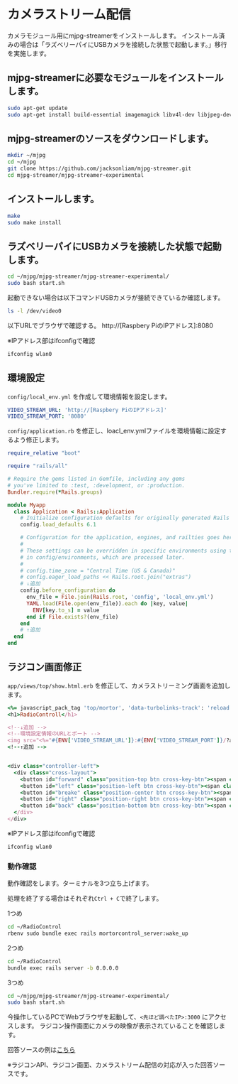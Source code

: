 # カメラストリーム配信
カメラモジュール用にmjpg-streamerをインストールします。
インストール済みの場合は「ラズベリーパイにUSBカメラを接続した状態で起動します。」移行を実施します。

## mjpg-streamerに必要なモジュールをインストールします。

```bash
sudo apt-get update
sudo apt-get install build-essential imagemagick libv4l-dev libjpeg-dev cmake -y
```

## mjpg-streamerのソースをダウンロードします。

```bash
mkdir ~/mjpg
cd ~/mjpg
git clone https://github.com/jacksonliam/mjpg-streamer.git
cd mjpg-streamer/mjpg-streamer-experimental
```

## インストールします。
```bash
make
sudo make install
```

## ラズベリーパイにUSBカメラを接続した状態で起動します。

```bash
cd ~/mjpg/mjpg-streamer/mjpg-streamer-experimental/
sudo bash start.sh
```

起動できない場合は以下コマンドUSBカメラが接続できているか確認します。
```bash
ls -l /dev/video0
```

以下URLでブラウザで確認する。
http://[Raspbery PiのIPアドレス]:8080

※IPアドレス部はifconfigで確認
```bash
ifconfig wlan0
```

## 環境設定
`config/local_env.yml` を作成して環境情報を設定します。
```Yaml
VIDEO_STREAM_URL: 'http://[Raspbery PiのIPアドレス]'
VIDEO_STREAM_PORT: '8080'
```

`config/application.rb` を修正し、loacl_env.ymlファイルを環境情報に設定するよう修正します。

```Ruby
require_relative "boot"

require "rails/all"

# Require the gems listed in Gemfile, including any gems
# you've limited to :test, :development, or :production.
Bundler.require(*Rails.groups)

module Myapp
  class Application < Rails::Application
    # Initialize configuration defaults for originally generated Rails version.
    config.load_defaults 6.1

    # Configuration for the application, engines, and railties goes here.
    #
    # These settings can be overridden in specific environments using the files
    # in config/environments, which are processed later.
    #
    # config.time_zone = "Central Time (US & Canada)"
    # config.eager_load_paths << Rails.root.join("extras")
    # ↓追加
    config.before_configuration do
      env_file = File.join(Rails.root, 'config', 'local_env.yml')
      YAML.load(File.open(env_file)).each do |key, value|
        ENV[key.to_s] = value
      end if File.exists?(env_file)
    end
    # ↑追加
  end
end
```


## ラジコン画面修正

`app/views/top/show.html.erb` を修正して、カメラストリーミング画面を追加します。

```Ruby
<%= javascript_pack_tag 'top/mortor', 'data-turbolinks-track': 'reload' %>
<h1>RadioControll</h1>

<!--↓追加 -->
<!--環境設定情報のURLとポート -->
<img src="<%="#{ENV['VIDEO_STREAM_URL']}:#{ENV['VIDEO_STREAM_PORT']}/?action=stream" %>" />
<!--↑追加 -->


<div class="controller-left">
  <div class="cross-layout">
    <button id="forward" class="position-top btn cross-key-btn"><span class="top-mark">▲</span></button>
    <button id="left" class="position-left btn cross-key-btn"><span class="left-mark">▲</span></button>
    <button id="breake" class="position-center btn cross-key-btn"><span class="center-mark">●</span></button>
    <button id="right" class="position-right btn cross-key-btn"><span class="right-mark">▲</span></button>
    <button id="back" class="position-bottom btn cross-key-btn"><span class="bottom-mark">▲</span></button>
  </div>
</div>
```
※IPアドレス部はifconfigで確認
```bash
ifconfig wlan0
```

### 動作確認
動作確認をします。ターミナルを3つ立ち上げます。

処理を終了する場合はそれぞれ`Ctrl + C`で終了します。

1つめ
```bash
cd ~/RadioControl
rbenv sudo bundle exec rails mortorcontrol_server:wake_up
```

2つめ
```bash
cd ~/RadioControl
bundle exec rails server -b 0.0.0.0
```

3つめ
```bash
cd ~/mjpg/mjpg-streamer/mjpg-streamer-experimental/
sudo bash start.sh
```

今操作しているPCでWebブラウザを起動して、`<先ほど調べたIP>:3000` にアクセスします。
ラジコン操作画面にカメラの映像が表示されていることを確認します。

回答ソースの例は[こちら](RadioControl)

※ラジコンAPI、ラジコン画面、カメラストリーム配信の対応が入った回答ソースです。
